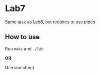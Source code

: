# Lab7

Same task as Lab6, but requires to use pipes

## How to use

Run `make` and `./lab`

**OR**

Use launcher:)